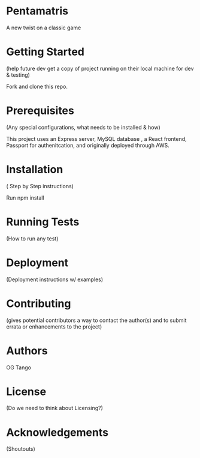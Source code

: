 # Pentamatris
A new twist on a classic game

# Getting Started
(help future dev get a copy of project running on their local machine for dev & testing)

Fork and clone this repo. 

# Prerequisites
(Any special configurations, what needs to be installed & how)

This project uses an Express server, MySQL database , a React frontend, Passport for authenitcation, 
and originally deployed through AWS.

# Installation
( Step by Step instructions)

Run npm install

# Running Tests
(How to run any test)

# Deployment
(Deployment instructions w/ examples)

# Contributing
(gives potential contributors a way to contact the author(s) and to submit errata or enhancements to the project)

# Authors
OG Tango 

# License
(Do we need to think about Licensing?)

# Acknowledgements
(Shoutouts)
